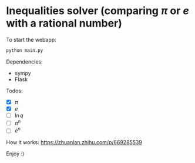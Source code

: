 # Inequalities solver (comparing $\pi$ or $e$ with a rational number)

To start the webapp:

```sh
python main.py
```

Dependencies:
- sympy
- Flask

Todos:
- [x] $\pi$
- [x] $e$
- [ ] $\ln q$
- [ ] $\pi^n$
- [ ] $e^n$

How it works: <https://zhuanlan.zhihu.com/p/669285539>

Enjoy :)

